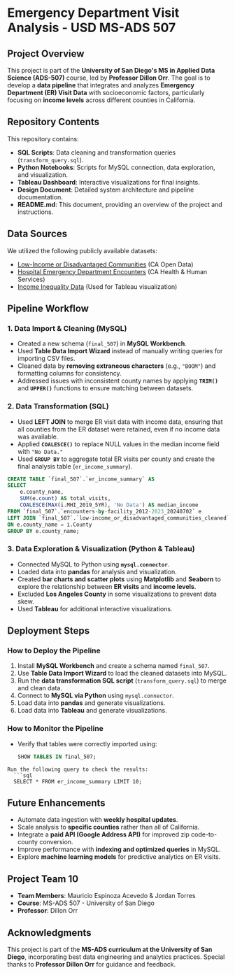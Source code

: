 # Emergency Department Visit Analysis - USD MS-ADS 507

## Project Overview
This project is part of the **University of San Diego's MS in Applied Data Science (ADS-507)** course, led by **Professor Dillon Orr**. The goal is to develop a **data pipeline** that integrates and analyzes **Emergency Department (ER) Visit Data** with socioeconomic factors, particularly focusing on **income levels** across different counties in California.

## Repository Contents
This repository contains:

- **SQL Scripts**: Data cleaning and transformation queries (`transform_query.sql`).
- **Python Notebooks**: Scripts for MySQL connection, data exploration, and visualization.
- **Tableau Dashboard**: Interactive visualizations for final insights.
- **Design Document**: Detailed system architecture and pipeline documentation.
- **README.md**: This document, providing an overview of the project and instructions.

## Data Sources
We utilized the following publicly available datasets:

- [Low-Income or Disadvantaged Communities]([https://data.ca.gov](https://data.ca.gov/dataset/low-income-or-disadvantaged-communities-designated-by-california)) (CA Open Data)
- [Hospital Emergency Department Encounters]([https://data.chhs.ca.gov](https://data.chhs.ca.gov/dataset/hospital-emergency-department-encounters-by-facility)) (CA Health & Human Services)
- [Income Inequality Data]([https://data.census.gov](https://data.ca.gov/dataset/income-inequality/resource/02066de2-d273-4ea6-8921-c8fcfff55750?view_id=f5a29bc5-6ea9-478f-9b5d-dbe160e157ba)) (Used for Tableau visualization)

## Pipeline Workflow

### 1. Data Import & Cleaning (MySQL)
- Created a new schema (`final_507`) in **MySQL Workbench**.
- Used **Table Data Import Wizard** instead of manually writing queries for importing CSV files.
- Cleaned data by **removing extraneous characters** (e.g., `"BOOM"`) and formatting columns for consistency.
- Addressed issues with inconsistent county names by applying **`TRIM()`** and **`UPPER()`** functions to ensure matching between datasets.

### 2. Data Transformation (SQL)
- Used **LEFT JOIN** to merge ER visit data with income data, ensuring that all counties from the ER dataset were retained, even if no income data was available.
- Applied **`COALESCE()`** to replace NULL values in the median income field with `"No Data."`
- Used **`GROUP BY`** to aggregate total ER visits per county and create the final analysis table (`er_income_summary`).

```sql
CREATE TABLE `final_507`.`er_income_summary` AS
SELECT
    e.county_name,
    SUM(e.count) AS total_visits,
    COALESCE(MAX(i.MHI_2019_5YR), 'No Data') AS median_income
FROM `final_507`.`encounters-by-facility_2012-2023_20240702` e
LEFT JOIN `final_507`.`low-income_or_disadvantaged_communities_cleaned` i
ON e.county_name = i.County
GROUP BY e.county_name;
```

### 3. Data Exploration & Visualization (Python & Tableau)
- Connected MySQL to Python using **`mysql.connector`**.
- Loaded data into **pandas** for analysis and visualization.
- Created **bar charts and scatter plots** using **Matplotlib** and **Seaborn** to explore the relationship between **ER visits** and **income levels**.
- Excluded **Los Angeles County** in some visualizations to prevent data skew.
- Used **Tableau** for additional interactive visualizations.

## Deployment Steps

### How to Deploy the Pipeline
1. Install **MySQL Workbench** and create a schema named `final_507`.
2. Use **Table Data Import Wizard** to load the cleaned datasets into MySQL.
3. Run the **data transformation SQL script** (`transform_query.sql`) to merge and clean data.
4. Connect to **MySQL via Python** using `mysql.connector`.
5. Load data into **pandas** and generate visualizations.
6. Load data into **Tableau** and generate visualizations.

### How to Monitor the Pipeline
- Verify that tables were correctly imported using:
  ```sql
  SHOW TABLES IN final_507;
```
Run the following query to check the results:
  ```sql
  SELECT * FROM er_income_summary LIMIT 10;
```
## Future Enhancements
- Automate data ingestion with **weekly hospital updates**.
- Scale analysis to **specific counties** rather than all of California.
- Integrate a **paid API (Google Address API)** for improved zip code-to-county conversion.
- Improve performance with **indexing and optimized queries** in MySQL.
- Explore **machine learning models** for predictive analytics on ER visits.

## Project Team 10
- **Team Members**: Mauricio Espinoza Acevedo & Jordan Torres
- **Course**: MS-ADS 507 - University of San Diego
- **Professor**: Dillon Orr

## Acknowledgments
This project is part of the **MS-ADS curriculum at the University of San Diego**, incorporating best data engineering and analytics practices. Special thanks to **Professor Dillon Orr** for guidance and feedback.

